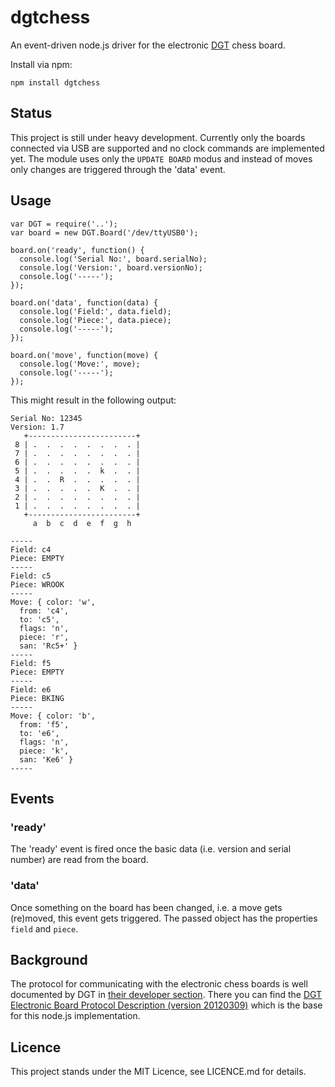 dgtchess
========

An event-driven node.js driver for the electronic [DGT](http://dgtprojects.com) chess board.

Install via npm:

	npm install dgtchess

## Status

This project is still under heavy development. Currently only the boards connected via USB are
supported and no clock commands are implemented yet. The module uses only the `UPDATE BOARD`
modus and instead of moves only changes are triggered through the 'data' event.

## Usage

	var DGT = require('..');
	var board = new DGT.Board('/dev/ttyUSB0');

	board.on('ready', function() {
	  console.log('Serial No:', board.serialNo);
	  console.log('Version:', board.versionNo);
	  console.log('-----');
	});

	board.on('data', function(data) {
	  console.log('Field:', data.field);
	  console.log('Piece:', data.piece);
	  console.log('-----');
	});

	board.on('move', function(move) {
	  console.log('Move:', move);
	  console.log('-----');
	});

This might result in the following output:

	Serial No: 12345
	Version: 1.7
	   +------------------------+
	 8 | .  .  .  .  .  .  .  . |
	 7 | .  .  .  .  .  .  .  . |
	 6 | .  .  .  .  .  .  .  . |
	 5 | .  .  .  .  .  k  .  . |
	 4 | .  .  R  .  .  .  .  . |
	 3 | .  .  .  .  .  K  .  . |
	 2 | .  .  .  .  .  .  .  . |
	 1 | .  .  .  .  .  .  .  . |
	   +------------------------+
	     a  b  c  d  e  f  g  h

	-----
	Field: c4
	Piece: EMPTY
	-----
	Field: c5
	Piece: WROOK
	-----
	Move: { color: 'w',
	  from: 'c4',
	  to: 'c5',
	  flags: 'n',
	  piece: 'r',
	  san: 'Rc5+' }
	-----
	Field: f5
	Piece: EMPTY
	-----
	Field: e6
	Piece: BKING
	-----
	Move: { color: 'b',
	  from: 'f5',
	  to: 'e6',
	  flags: 'n',
	  piece: 'k',
	  san: 'Ke6' }
	-----

## Events

### 'ready'

The 'ready' event is fired once the basic data (i.e. version and serial number) are read from
the board.

### 'data'

Once something on the board has been changed, i.e. a move gets (re)moved, this event gets
triggered. The passed object has the properties `field` and `piece`.


## Background

The protocol for communicating with the electronic chess boards is well documented by DGT in
[their developer section](http://www.dgtprojects.com/site/index.php/dgtsupport/developer-info).
There you can find the [DGT Electronic Board Protocol Description (version 20120309)](http://www.dgtprojects.com/site/index.php/dgtsupport/developer-info/downloads/doc_download/85-dgt-electronic-board-protocol-description-version-20120309)
which is the base for this node.js implementation.

## Licence

This project stands under the MIT Licence, see LICENCE.md for details.